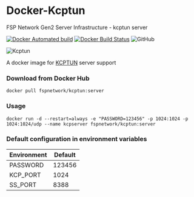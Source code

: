 # Docker-Kcptun

FSP Network Gen2 Server Infrastructure - kcptun server

[![Docker Automated build](https://img.shields.io/docker/automated/fspnetwork/kcptun.svg?style=flat-square)](https://hub.docker.com/r/fspnetwork/kcptun)
[![Docker Build Status](https://img.shields.io/docker/build/fspnetwork/kcptun.svg?style=flat-square)](https://hub.docker.com/r/fspnetwork/kcptun)
![GitHub](https://img.shields.io/github/license/fspnet/docker-kcptun.svg?style=flat-square)

![Kcptun](https://img.shields.io/badge/Kcptun-20181114-blue.svg?style=flat-square)

A docker image for [KCPTUN](https://github.com/xtaci/kcptun) server support

### Download from Docker Hub 

    docker pull fspnetwork/kcptun:server

### Usage

    docker run -d --restart=always -e "PASSWORD=123456" -p 1024:1024 -p 1024:1024/udp --name kcpserver fspnetwork/kcptun:server

### Default configuration in environment variables

| Environment | Default |
| - | - |
| PASSWORD | 123456 |
| KCP_PORT | 1024 |
| SS_PORT | 8388 |
